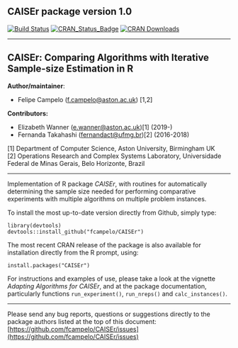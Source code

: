 ## CAISEr package version 1.0
[![Build Status](https://api.travis-ci.org/fcampelo/CAISEr.png)](https://travis-ci.org/fcampelo/CAISEr) [![CRAN_Status_Badge](https://www.r-pkg.org/badges/version/CAISEr)](https://CRAN.R-project.org/package=CAISEr)
[![CRAN Downloads](https://cranlogs.r-pkg.org/badges/CAISEr)](https://CRAN.R-project.org/package=CAISEr)

***

## CAISEr: Comparing Algorithms with Iterative Sample-size Estimation in R
**Author/maintainer**:
* Felipe Campelo ([f.campelo@aston.ac.uk](mailto:f.campelo@aston.ac.uk)) [1,2]  

**Contributors:**
- Elizabeth Wanner ([e.wanner@aston.ac.uk](mailto:e.wanner@aston.ac.uk))[1] (2019-)
- Fernanda Takahashi ([fernandact@ufmg.br](mailto:fernandact@ufmg.br))[2] (2016-2018)

[1] Department of Computer Science, Aston University, Birmingham UK  
[2] Operations Research and Complex Systems Laboratory, Universidade Federal de Minas Gerais, Belo Horizonte, Brazil  

***

Implementation of R package _CAISEr_, with routines for automatically 
determining the sample size needed for performing comparative experiments with 
multiple algorithms on multiple problem instances.

To install the most up-to-date version directly from Github, simply type:

```
library(devtools)
devtools::install_github("fcampelo/CAISEr")
```

The most recent CRAN release of the package is also available for installation directly 
from the R prompt, using:

```
install.packages("CAISEr")
```

For instructions and examples of use, please take a look at the vignette 
_Adapting Algorithms for CAISEr_, and at the package documentation, particularly 
functions `run_experiment()`, `run_nreps()` and `calc_instances()`.

***

Please send any bug reports, questions or suggestions directly to the package 
authors listed at the top of this document: [https://github.com/fcampelo/CAISEr/issues](https://github.com/fcampelo/CAISEr/issues)
